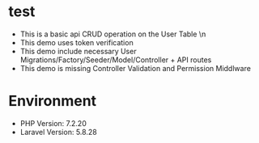 # test
 - This is a basic api CRUD operation on the User Table \n
 - This demo uses token verification
 - This demo include necessary User Migrations/Factory/Seeder/Model/Controller + API routes
 - This demo is missing Controller Validation and Permission Middlware

# Environment
  - PHP Version: 7.2.20
  - Laravel Version: 5.8.28
